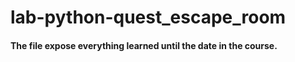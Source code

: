 # lab-python-quest_escape_room
 
#### The file expose everything learned until the date in the course.

